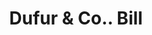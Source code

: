 ---
doi: 10.7916/D80C66TB
date_other: '1890'
date_other_textual: 1890-1899
form: printed ephemera
genre:
- Invoices
name:
- Dufur & Co.
object_in_context_url: https://biggert.cul.columbia.edu/items/view/ave_biggert_00548
subject_hierarchical_geographic:
- Baltimore, Maryland, United States
subject_name:
- Dufur & Co.
title: Dufur & Co.. Bill
sort_title: Dufur & Co.. Bill
call_number: ave_biggert_00548
coordinates:
- 39.28333333333333,-76.61666666666666
pid: ave_biggert_00548
identifiers: ave_biggert_00548
thumbnail: https://derivativo-3.library.columbia.edu/iiif/2/ldpd:343582/full/!256,256/0/native.jpg
permalink: "/biggert/ave_biggert_00548/"
layout: iiif-image-page
---